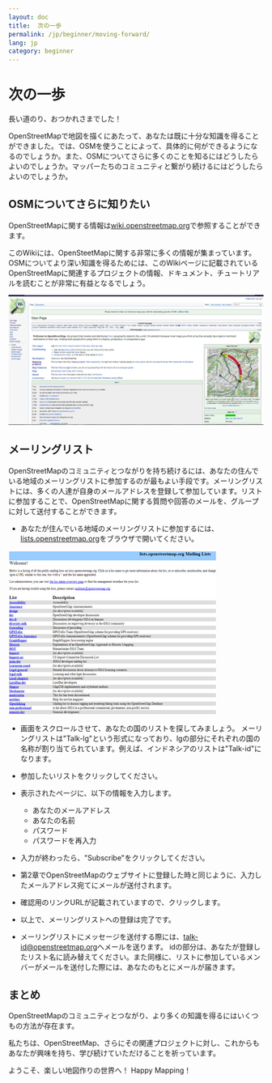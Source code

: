 ```yaml
---
layout: doc
title:  次の一歩
permalink: /jp/beginner/moving-forward/
lang: jp
category: beginner
---
```


次の一歩
========

長い道のり、おつかれさまでした！

OpenStreetMapで地図を描くにあたって、あなたは既に十分な知識を得ることができました。では、OSMを使うことによって、具体的に何ができるようになるのでしょうか。また、OSMについてさらに多くのことを知るにはどうしたらよいのでしょうか。マッパーたちのコミュニティと繋がり続けるにはどうしたらよいのでしょうか。

OSMについてさらに知りたい
---------------------

OpenStreetMapに関する情報は[wiki.openstreetmap.org](http://wiki.openstreetmap.org)で参照することができます。

このWikiには、OpenSteetMapに関する非常に多くの情報が集まっています。OSMについてより深い知識を得るためには、このWikiページに記載されているOpenStreetMapに関連するプロジェクトの情報、ドキュメント、チュートリアルを読むことが非常に有益となるでしょう。

![Wiki][]

<!-- also more info on this site once it is prepared -->

メーリングリスト
--------

OpenStreetMapのコミュニティとつながりを持ち続けるには、あなたの住んでいる地域のメーリングリストに参加するのが最もよい手段です。メーリングリストには、多くの人達が自身のメールアドレスを登録して参加しています。リストに参加することで、OpenStreetMapに関する質問や回答のメールを、グループに対して送付することができます。

-  あなたが住んでいる地域のメーリングリストに参加するには、[lists.openstreetmap.org](http://lists.openstreetmap.org)をブラウザで開いてください。        

![Mailing list][]

-   画面をスクロールさせて、あなたの国のリストを探してみましょう。
    メーリングリストは"Talk-lg"という形式になっており、lgの部分にそれぞれの国の名称が割り当てられています。例えば、インドネシアのリストは"Talk-id"になります。
-   参加したいリストをクリックしてください。
-   表示されたページに、以下の情報を入力します。

    -  あなたのメールアドレス
    -  あなたの名前
    -  パスワード
    -  パスワードを再入力

-   入力が終わったら、"Subscribe"をクリックしてください。
-   第2章でOpenStreetMapのウェブサイトに登録した時と同じように、入力したメールアドレス宛てにメールが送付されます。
-   確認用のリンクURLが記載されていますので、クリックします。
-   以上で、メーリングリストへの登録は完了です。
-   メーリングリストにメッセージを送付する際には、[talk-id@openstreetmap.org](mailto:talk-id@openstreetmap.org)へメールを送ります。
    idの部分は、あなたが登録したリスト名に読み替えてください。また同様に、リストに参加しているメンバーがメールを送付した際には、あなたのもとにメールが届きます。

<!-- maybe expand and put this back later
MapOSMatic
----------

その中の一つにMapOSMaticがあります。ブラウザから[maposmatic.org](http://maposmatic.org/)へアクセスしてみてください。MapOSMaticはシンプルなツールで、いくつか選択した地域を同時に表示することができます。対象地域の地図は、座標を表すマス目が生成時に重ねられ、さらに、地図に掲載されている地物の一覧が表示されます。

![MapOSMatic][]
-->


まとめ
---

OpenStreetMapのコミュニティとつながり、より多くの知識を得るにはいくつもの方法が存在ます。

私たちは、OpenStreetMap、さらにその関連プロジェクトに対し、これからもあなたが興味を持ち、学び続けていただけることを祈っています。

ようこそ、楽しい地図作りの世界へ！ Happy Mapping！

[MapOSMatic]: /images/jp/beginner/08_moving-forward/jp_beg_08_moving-forward_image00_maposmatic-homepage.png
[Wiki]: /images/jp/beginner/08_moving-forward/jp_beg_08_moving-forward_image01_osm-wiki.png
[Mailing list]: /images/jp/beginner/08_moving-forward/jp_beg_08_moving-forward_image02_osm-mailing-lists.png
